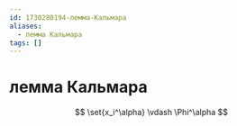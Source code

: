 ```yaml
---
id: 1730280194-лемма-Кальмара
aliases:
  - лемма Кальмара
tags: []
---
```


# лемма Кальмара
$$
\set{x_i^\alpha} \vdash \Phi^\alpha
$$
